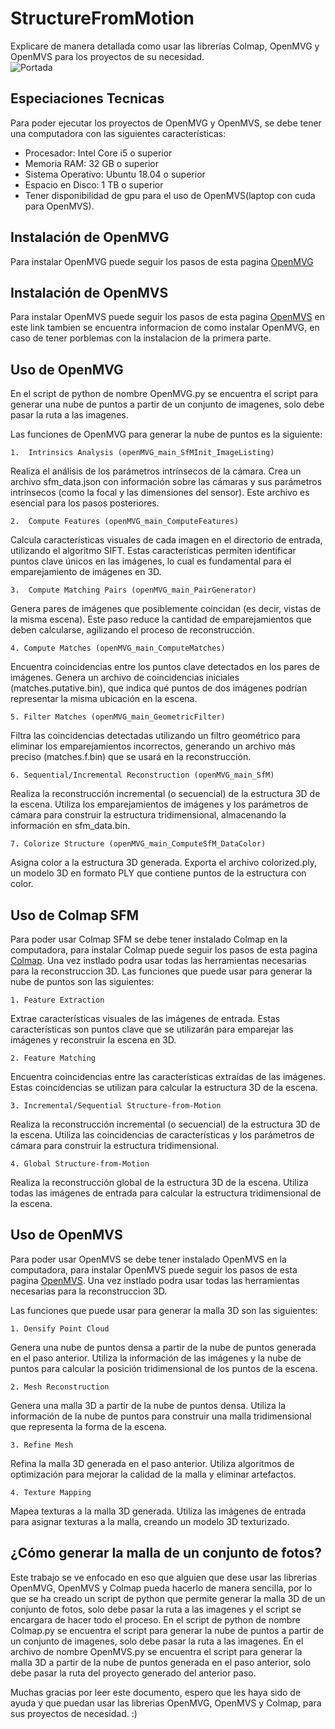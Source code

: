 # StructureFromMotion

Explicare de manera detallada como usar las librerías Colmap, OpenMVG y OpenMVS para los proyectos de su necesidad.<br>
![Portada](https://lh3.googleusercontent.com/proxy/Bsv-VPwcmOMYo0J5iP00iZ8jJ44eNotuxGvDogiU0dXgeaTVRL2lbX_Q92fEksYss2Hc2lOtRaRIt0EpY7rq-7c7ng)

## Especiaciones Tecnicas

Para poder ejecutar los proyectos de OpenMVG y OpenMVS, se debe tener una computadora con las siguientes características:

-   Procesador: Intel Core i5 o superior
-   Memoria RAM: 32 GB o superior
-   Sistema Operativo: Ubuntu 18.04 o superior
-   Espacio en Disco: 1 TB o superior
-   Tener disponibilidad de gpu para el uso de OpenMVS(laptop con cuda para OpenMVS).

## Instalación de OpenMVG

Para instalar OpenMVG puede seguir los pasos de esta pagina [OpenMVG](https://github.com/openMVG/openMVG/blob/develop/BUILD.md)

## Instalación de OpenMVS

Para instalar OpenMVS puede seguir los pasos de esta pagina [OpenMVS](https://hackmd.io/@weichenpai/S126TudDn) en este link tambien se encuentra informacion de como instalar OpenMVG, en caso de tener porblemas con la instalacion de la primera parte.

## Uso de OpenMVG

En el script de python de nombre OpenMVG.py se encuentra el script para generar una nube de puntos a partir de un conjunto de imagenes, solo debe pasar la ruta a las imagenes.

Las funciones de OpenMVG para generar la nube de puntos es la siguiente:

    1.	Intrinsics Analysis (openMVG_main_SfMInit_ImageListing)

Realiza el análisis de los parámetros intrínsecos de la cámara. Crea un archivo sfm_data.json con información sobre las cámaras y sus parámetros intrínsecos (como la focal y las dimensiones del sensor). Este archivo es esencial para los pasos posteriores.

    2.	Compute Features (openMVG_main_ComputeFeatures)

Calcula características visuales de cada imagen en el directorio de entrada, utilizando el algoritmo SIFT. Estas características permiten identificar puntos clave únicos en las imágenes, lo cual es fundamental para el emparejamiento de imágenes en 3D.

    3.	Compute Matching Pairs (openMVG_main_PairGenerator)

Genera pares de imágenes que posiblemente coincidan (es decir, vistas de la misma escena). Este paso reduce la cantidad de emparejamientos que deben calcularse, agilizando el proceso de reconstrucción.

    4. Compute Matches (openMVG_main_ComputeMatches)

Encuentra coincidencias entre los puntos clave detectados en los pares de imágenes. Genera un archivo de coincidencias iniciales (matches.putative.bin), que indica qué puntos de dos imágenes podrían representar la misma ubicación en la escena.

    5. Filter Matches (openMVG_main_GeometricFilter)

Filtra las coincidencias detectadas utilizando un filtro geométrico para eliminar los emparejamientos incorrectos, generando un archivo más preciso (matches.f.bin) que se usará en la reconstrucción.

    6. Sequential/Incremental Reconstruction (openMVG_main_SfM)

Realiza la reconstrucción incremental (o secuencial) de la estructura 3D de la escena. Utiliza los emparejamientos de imágenes y los parámetros de cámara para construir la estructura tridimensional, almacenando la información en sfm_data.bin.

    7. Colorize Structure (openMVG_main_ComputeSfM_DataColor)

Asigna color a la estructura 3D generada. Exporta el archivo colorized.ply, un modelo 3D en formato PLY que contiene puntos de la estructura con color.

## Uso de Colmap SFM

Para poder usar Colmap SFM se debe tener instalado Colmap en la computadora, para instalar Colmap puede seguir los pasos de esta pagina [Colmap](https://colmap.github.io/install.html). Una vez instlado podra usar todas las herramientas necesarias para la reconstruccion 3D.
Las funciones que puede usar para generar la nube de puntos son las siguientes:

    1. Feature Extraction

Extrae características visuales de las imágenes de entrada. Estas características son puntos clave que se utilizarán para emparejar las imágenes y reconstruir la escena en 3D.

    2. Feature Matching

Encuentra coincidencias entre las características extraídas de las imágenes. Estas coincidencias se utilizan para calcular la estructura 3D de la escena.

    3. Incremental/Sequential Structure-from-Motion

Realiza la reconstrucción incremental (o secuencial) de la estructura 3D de la escena. Utiliza las coincidencias de características y los parámetros de cámara para construir la estructura tridimensional.

    4. Global Structure-from-Motion

Realiza la reconstrucción global de la estructura 3D de la escena. Utiliza todas las imágenes de entrada para calcular la estructura tridimensional de la escena.

## Uso de OpenMVS

Para poder usar OpenMVS se debe tener instalado OpenMVS en la computadora, para instalar OpenMVS puede seguir los pasos de esta pagina [OpenMVS](https://hackmd.io/@weichenpai/S126TudDn). Una vez instlado podra usar todas las herramientas necesarias para la reconstruccion 3D.

Las funciones que puede usar para generar la malla 3D son las siguientes:

    1. Densify Point Cloud

Genera una nube de puntos densa a partir de la nube de puntos generada en el paso anterior. Utiliza la información de las imágenes y la nube de puntos para calcular la posición tridimensional de los puntos de la escena.

    2. Mesh Reconstruction

Genera una malla 3D a partir de la nube de puntos densa. Utiliza la información de la nube de puntos para construir una malla tridimensional que representa la forma de la escena.

    3. Refine Mesh

Refina la malla 3D generada en el paso anterior. Utiliza algoritmos de optimización para mejorar la calidad de la malla y eliminar artefactos.

    4. Texture Mapping

Mapea texturas a la malla 3D generada. Utiliza las imágenes de entrada para asignar texturas a la malla, creando un modelo 3D texturizado.

## ¿Cómo generar la malla de un conjunto de fotos?

Este trabajo se ve enfocado en eso que alguien que dese usar las librerias OpenMVG, OpenMVS y Colmap pueda hacerlo de manera sencilla, por lo que se ha creado un script de python que permite generar la malla 3D de un conjunto de fotos, solo debe pasar la ruta a las imagenes y el script se encargara de hacer todo el proceso.
En el script de python de nombre Colmap.py se encuentra el script para generar la nube de puntos a partir de un conjunto de imagenes, solo debe pasar la ruta a las imagenes. En el archivo de nombre OpenMVS.py se encuentra el script para generar la malla 3D a partir de la nube de puntos generada en el paso anterior, solo debe pasar la ruta del proyecto generado del anterior paso.

Muchas gracias por leer este documento, espero que les haya sido de ayuda y que puedan usar las librerias OpenMVG, OpenMVS y Colmap, para sus proyectos de necesidad.
:)
